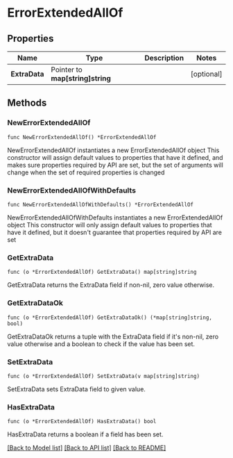 # ErrorExtendedAllOf

## Properties

Name | Type | Description | Notes
------------ | ------------- | ------------- | -------------
**ExtraData** | Pointer to **map[string]string** |  | [optional] 

## Methods

### NewErrorExtendedAllOf

`func NewErrorExtendedAllOf() *ErrorExtendedAllOf`

NewErrorExtendedAllOf instantiates a new ErrorExtendedAllOf object
This constructor will assign default values to properties that have it defined,
and makes sure properties required by API are set, but the set of arguments
will change when the set of required properties is changed

### NewErrorExtendedAllOfWithDefaults

`func NewErrorExtendedAllOfWithDefaults() *ErrorExtendedAllOf`

NewErrorExtendedAllOfWithDefaults instantiates a new ErrorExtendedAllOf object
This constructor will only assign default values to properties that have it defined,
but it doesn't guarantee that properties required by API are set

### GetExtraData

`func (o *ErrorExtendedAllOf) GetExtraData() map[string]string`

GetExtraData returns the ExtraData field if non-nil, zero value otherwise.

### GetExtraDataOk

`func (o *ErrorExtendedAllOf) GetExtraDataOk() (*map[string]string, bool)`

GetExtraDataOk returns a tuple with the ExtraData field if it's non-nil, zero value otherwise
and a boolean to check if the value has been set.

### SetExtraData

`func (o *ErrorExtendedAllOf) SetExtraData(v map[string]string)`

SetExtraData sets ExtraData field to given value.

### HasExtraData

`func (o *ErrorExtendedAllOf) HasExtraData() bool`

HasExtraData returns a boolean if a field has been set.


[[Back to Model list]](../README.md#documentation-for-models) [[Back to API list]](../README.md#documentation-for-api-endpoints) [[Back to README]](../README.md)


